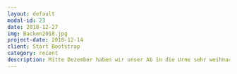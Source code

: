 ```yaml
---
layout: default
modal-id: 23
date: 2018-12-27
img: Backen2018.jpg
project-date: 2018-12-14
client: Start Bootstrap
category: recent 
description: Mitte Dezember haben wir unser Ab in die Urne sehr weihnachtlich gestaltet: Wir haben Plätzchen gebacken und Kinderpunsch getrunken. Dies wurde besonders schön durch den Besuch der Eritreer. Für sie war das etwas ganz neues, süßes Gebäck kannten sie bisher nicht. Trotz erst skeptischer Blicke wurde verkostet und gegenseitig über Weihnachtstraditionen berichtet. Ein richtig schöner Abend!
---
```

